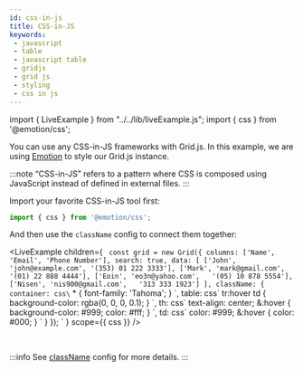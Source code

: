 ```yaml
---
id: css-in-js
title: CSS-in-JS
keywords:
 - javascript
 - table
 - javascript table
 - gridjs
 - grid js
 - styling
 - css in js
---
```


import { LiveExample } from "../../lib/liveExample.js";
import { css } from '@emotion/css';

You can use any CSS-in-JS frameworks with Grid.js. In this example, we are using [Emotion](https://emotion.sh/) to style
our Grid.js instance.

:::note
“CSS-in-JS” refers to a pattern where CSS is composed using JavaScript instead of defined in external files.
:::

Import your favorite CSS-in-JS tool first:

```js
import { css } from '@emotion/css';
```

And then use the `className` config to connect them together:

<LiveExample children={
`
const grid = new Grid({
  columns: ['Name', 'Email', 'Phone Number'],
  search: true,
  data: [
    ['John', 'john@example.com', '(353) 01 222 3333'],
    ['Mark', 'mark@gmail.com',   '(01) 22 888 4444'],
    ['Eoin', 'eo3n@yahoo.com',   '(05) 10 878 5554'],
    ['Nisen', 'nis900@gmail.com',   '313 333 1923']
  ],
  className: {
    container: css\`
      * {
        font-family: 'Tahoma';
      }
    \`,
    table: css\`
      tr:hover td {
        background-color: rgba(0, 0, 0, 0.1);
      }
    \`,
    th: css\`
      text-align: center;
      &:hover {
        background-color: #999;
        color: #fff;
      }
    \`,
    td: css\`
      color: #999;
      &:hover {
        color: #000;
      }
    \`
  }
});
`
} scope={{ css }} />

<br/>

:::info
See [className](./config/className.md) config for more details.
:::
